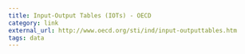 ```yaml
---
title: Input-Output Tables (IOTs) - OECD
category: link
external_url: http://www.oecd.org/sti/ind/input-outputtables.htm
tags: data
---
```

